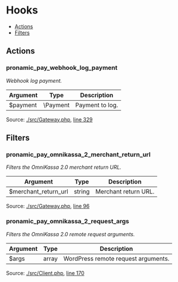 # Hooks

- [Actions](#actions)
- [Filters](#filters)

## Actions

### pronamic_pay_webhook_log_payment

*Webhook log payment.*



Argument | Type | Description
-------- | ---- | -----------
$payment | \Payment | Payment to log.

Source: [./src/Gateway.php](../.././src/Gateway.php), [line 329](../.././src/Gateway.php#L329-L334)

## Filters

### pronamic_pay_omnikassa_2_merchant_return_url

*Filters the OmniKassa 2.0 merchant return URL.*



Argument | Type | Description
-------- | ---- | -----------
$merchant_return_url | string | Merchant return URL.

Source: [./src/Gateway.php](../.././src/Gateway.php), [line 96](../.././src/Gateway.php#L96-L101)

### pronamic_pay_omnikassa_2_request_args

*Filters the OmniKassa 2.0 remote request arguments.*



Argument | Type | Description
-------- | ---- | -----------
$args | array | WordPress remote request arguments.

Source: [./src/Client.php](../.././src/Client.php), [line 170](../.././src/Client.php#L170-L175)


